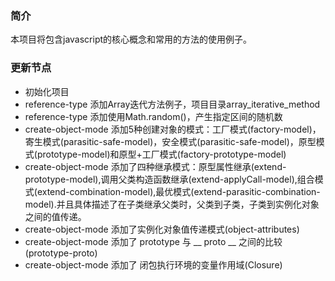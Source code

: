 ### 简介
本项目将包含javascript的核心概念和常用的方法的使用例子。
 
### 更新节点
- 初始化项目
- reference-type 添加Array迭代方法例子，项目目录array_iterative_method
- reference-type 添加使用Math.random()，产生指定区间的随机数
- create-object-mode 添加5种创建对象的模式：工厂模式(factory-model)，寄生模式(parasitic-safe-model)，安全模式(parasitic-safe-model)，原型模式(prototype-model)和原型+工厂模式(factory-prototype-model)
- create-object-mode 添加了四种继承模式：原型属性继承(extend-prototype-model),调用父类构造函数继承(extend-applyCall-model),组合模式(extend-combination-model),最优模式(extend-parasitic-combination-model).并且具体描述了在子类继承父类时，父类到子类，子类到实例化对象之间的值传递。
- create-object-mode 添加了实例化对象值传递模式(object-attributes)
- create-object-mode 添加了 prototype 与 __ proto __ 之间的比较(prototype-proto)
- create-object-mode 添加了 闭包执行环境的变量作用域(Closure)